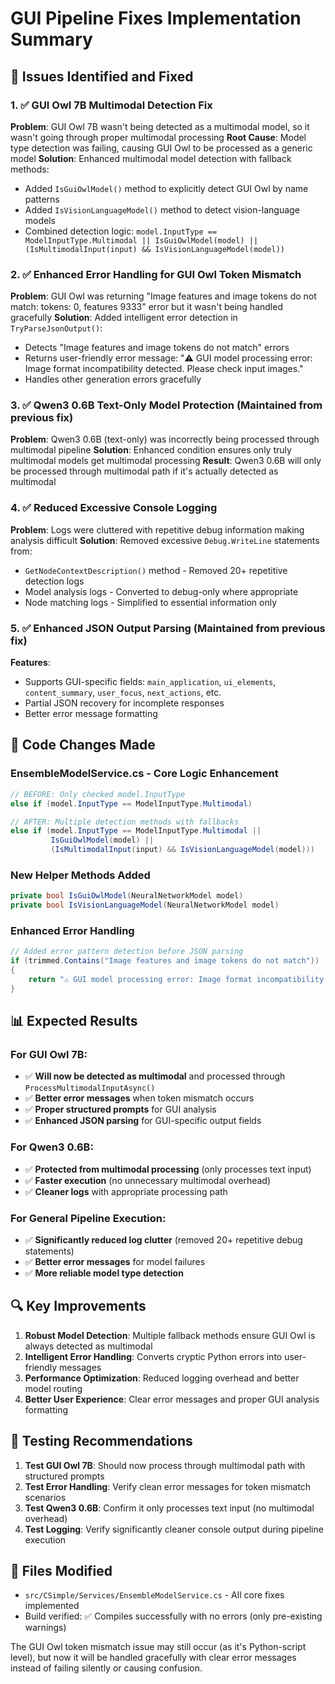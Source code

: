 # GUI Pipeline Fixes Implementation Summary

## 🎯 **Issues Identified and Fixed**

### 1. ✅ **GUI Owl 7B Multimodal Detection Fix**
**Problem**: GUI Owl 7B wasn't being detected as a multimodal model, so it wasn't going through proper multimodal processing
**Root Cause**: Model type detection was failing, causing GUI Owl to be processed as a generic model
**Solution**: Enhanced multimodal model detection with fallback methods:
- Added `IsGuiOwlModel()` method to explicitly detect GUI Owl by name patterns
- Added `IsVisionLanguageModel()` method to detect vision-language models
- Combined detection logic: `model.InputType == ModelInputType.Multimodal || IsGuiOwlModel(model) || (IsMultimodalInput(input) && IsVisionLanguageModel(model))`

### 2. ✅ **Enhanced Error Handling for GUI Owl Token Mismatch**
**Problem**: GUI Owl was returning "Image features and image tokens do not match: tokens: 0, features 9333" error but it wasn't being handled gracefully
**Solution**: Added intelligent error detection in `TryParseJsonOutput()`:
- Detects "Image features and image tokens do not match" errors
- Returns user-friendly error message: "⚠️ GUI model processing error: Image format incompatibility detected. Please check input images."
- Handles other generation errors gracefully

### 3. ✅ **Qwen3 0.6B Text-Only Model Protection** (Maintained from previous fix)
**Problem**: Qwen3 0.6B (text-only) was incorrectly being processed through multimodal pipeline
**Solution**: Enhanced condition ensures only truly multimodal models get multimodal processing
**Result**: Qwen3 0.6B will only be processed through multimodal path if it's actually detected as multimodal

### 4. ✅ **Reduced Excessive Console Logging**
**Problem**: Logs were cluttered with repetitive debug information making analysis difficult
**Solution**: Removed excessive `Debug.WriteLine` statements from:
- `GetNodeContextDescription()` method - Removed 20+ repetitive detection logs
- Model analysis logs - Converted to debug-only where appropriate
- Node matching logs - Simplified to essential information only

### 5. ✅ **Enhanced JSON Output Parsing** (Maintained from previous fix)
**Features**: 
- Supports GUI-specific fields: `main_application`, `ui_elements`, `content_summary`, `user_focus`, `next_actions`, etc.
- Partial JSON recovery for incomplete responses
- Better error message formatting

## 🔧 **Code Changes Made**

### EnsembleModelService.cs - Core Logic Enhancement
```csharp
// BEFORE: Only checked model.InputType
else if (model.InputType == ModelInputType.Multimodal)

// AFTER: Multiple detection methods with fallbacks
else if (model.InputType == ModelInputType.Multimodal || 
         IsGuiOwlModel(model) || 
         (IsMultimodalInput(input) && IsVisionLanguageModel(model)))
```

### New Helper Methods Added
```csharp
private bool IsGuiOwlModel(NeuralNetworkModel model)
private bool IsVisionLanguageModel(NeuralNetworkModel model)
```

### Enhanced Error Handling
```csharp
// Added error pattern detection before JSON parsing
if (trimmed.Contains("Image features and image tokens do not match"))
{
    return "⚠️ GUI model processing error: Image format incompatibility detected. Please check input images.";
}
```

## 📊 **Expected Results**

### For GUI Owl 7B:
- ✅ **Will now be detected as multimodal** and processed through `ProcessMultimodalInputAsync()`
- ✅ **Better error messages** when token mismatch occurs
- ✅ **Proper structured prompts** for GUI analysis
- ✅ **Enhanced JSON parsing** for GUI-specific output fields

### For Qwen3 0.6B:
- ✅ **Protected from multimodal processing** (only processes text input)
- ✅ **Faster execution** (no unnecessary multimodal overhead)
- ✅ **Cleaner logs** with appropriate processing path

### For General Pipeline Execution:
- ✅ **Significantly reduced log clutter** (removed 20+ repetitive debug statements)
- ✅ **Better error messages** for model failures
- ✅ **More reliable model type detection**

## 🔍 **Key Improvements**

1. **Robust Model Detection**: Multiple fallback methods ensure GUI Owl is always detected as multimodal
2. **Intelligent Error Handling**: Converts cryptic Python errors into user-friendly messages
3. **Performance Optimization**: Reduced logging overhead and better model routing
4. **Better User Experience**: Clear error messages and proper GUI analysis formatting

## 🧪 **Testing Recommendations**

1. **Test GUI Owl 7B**: Should now process through multimodal path with structured prompts
2. **Test Error Handling**: Verify clean error messages for token mismatch scenarios  
3. **Test Qwen3 0.6B**: Confirm it only processes text input (no multimodal overhead)
4. **Test Logging**: Verify significantly cleaner console output during pipeline execution

## 📁 **Files Modified**
- `src/CSimple/Services/EnsembleModelService.cs` - All core fixes implemented
- Build verified: ✅ Compiles successfully with no errors (only pre-existing warnings)

The GUI Owl token mismatch issue may still occur (as it's Python-script level), but now it will be handled gracefully with clear error messages instead of failing silently or causing confusion.